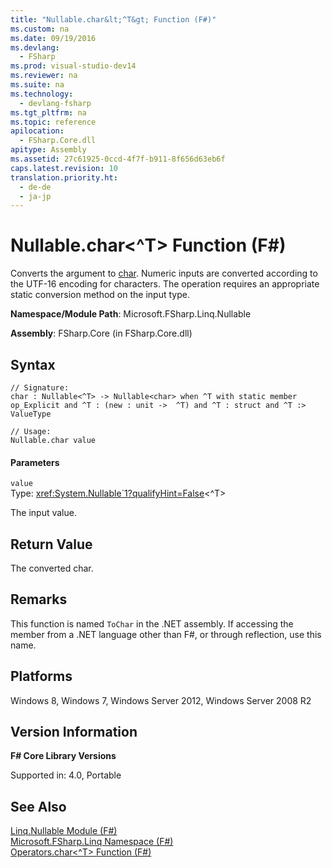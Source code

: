```yaml
---
title: "Nullable.char&lt;^T&gt; Function (F#)"
ms.custom: na
ms.date: 09/19/2016
ms.devlang: 
  - FSharp
ms.prod: visual-studio-dev14
ms.reviewer: na
ms.suite: na
ms.technology: 
  - devlang-fsharp
ms.tgt_pltfrm: na
ms.topic: reference
apilocation: 
  - FSharp.Core.dll
apitype: Assembly
ms.assetid: 27c61925-0ccd-4f7f-b911-8f656d63eb6f
caps.latest.revision: 10
translation.priority.ht: 
  - de-de
  - ja-jp
---
```

# Nullable.char&lt;^T&gt; Function (F#)
Converts the argument to [char](../Topic/Core.char%20Type%20Abbreviation%20\(F%23\).md). Numeric inputs are converted according to the UTF-16 encoding for characters. The operation requires an appropriate static conversion method on the input type.  
  
 **Namespace/Module Path**: Microsoft.FSharp.Linq.Nullable  
  
 **Assembly**: FSharp.Core (in FSharp.Core.dll)  
  
## Syntax  
  
```  
// Signature:  
char : Nullable<^T> -> Nullable<char> when ^T with static member op_Explicit and ^T : (new : unit ->  ^T) and ^T : struct and ^T :> ValueType  
  
// Usage:  
Nullable.char value  
```  
  
#### Parameters  
 `value`  
 Type: <xref:System.Nullable`1?qualifyHint=False><^T>  
  
 The input value.  
  
## Return Value  
 The converted char.  
  
## Remarks  
 This function is named `ToChar` in the .NET assembly. If accessing the member from a .NET language other than F#, or through reflection, use this name.  
  
## Platforms  
 Windows 8, Windows 7, Windows Server 2012, Windows Server 2008 R2  
  
## Version Information  
 **F# Core Library Versions**  
  
 Supported in: 4.0, Portable  
  
## See Also  
 [Linq.Nullable Module (F#)](../Topic/Linq.Nullable%20Module%20\(F%23\).md)   
 [Microsoft.FSharp.Linq Namespace (F#)](../vs140/Microsoft.FSharp.Linq-Namespace--F#-.md)   
 [Operators.char<^T> Function (F#)](../vs140/Operators.char-^T--Function--F#-.md)